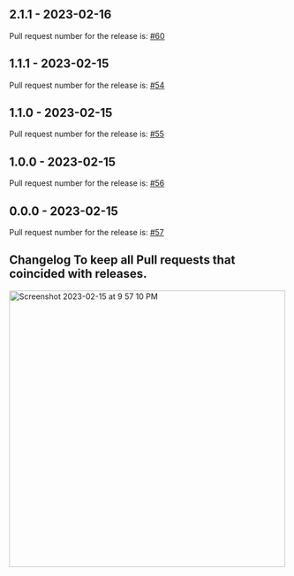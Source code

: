 

## 2.1.1 - 2023-02-16

Pull request number for the release is: [#60](https://github.com/jge162/create-release/pull/60)

## 1.1.1 - 2023-02-15

Pull request number for the release is: [#54](https://github.com/jge162/create-release/pull/54)

## 1.1.0 - 2023-02-15

Pull request number for the release is: [#55](https://github.com/jge162/create-release/pull/55)

## 1.0.0 - 2023-02-15

Pull request number for the release is: [#56](https://github.com/jge162/create-release/pull/56)

## 0.0.0 - 2023-02-15

Pull request number for the release is: [#57](https://github.com/jge162/create-release/pull/57)

## Changelog To keep all Pull requests that coincided with releases.

<img width="500" alt="Screenshot 2023-02-15 at 9 57 10 PM" src="https://user-images.githubusercontent.com/31228460/219280855-90b2d767-cf8c-49e8-8226-269fa190b42e.png">
